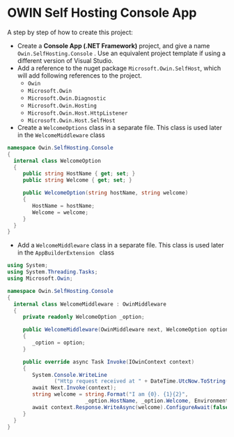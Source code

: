 
# OWIN Self Hosting Console App

 A step by step of how to create this project:
 * Create a __Console App (.NET Framework)__ project, and give a name `Owin.SelfHosting.Console` . Use an equivalent project template if using a different version of Visual Studio.
 * Add a reference to the nuget package `Microsoft.Owin.SelfHost`, which will add following references to the project.
    * `Owin`
    * `Microsoft.Owin`
    * `Microsoft.Owin.Diagnostic`
    * `Microsoft.Owin.Hosting`
    * `Microsoft.Owin.Host.HttpListener`
    * `Microsoft.Owin.Host.SelfHost`
 * Create a `WelcomeOptions` class in a separate file. This class is used later in the `WelcomeMiddleware` class

 ``` c#
 namespace Owin.SelfHosting.Console
{
   internal class WelcomeOption
   {
      public string HostName { get; set; }
      public string Welcome { get; set; }

      public WelcomeOption(string hostName, string welcome)
      {
         HostName = hostName;
         Welcome = welcome;
      }
   }
}
```
 * Add a `WelcomeMiddleware` class in a separate file. This class is used later in the `AppBuilderExtension ` class

 ``` c#
using System;
using System.Threading.Tasks;
using Microsoft.Owin;

namespace Owin.SelfHosting.Console
{
   internal class WelcomeMiddleware : OwinMiddleware
   {
      private readonly WelcomeOption _option;

      public WelcomeMiddleware(OwinMiddleware next, WelcomeOption option) : base(next)
      {
         _option = option;
      }

      public override async Task Invoke(IOwinContext context)
      {
         System.Console.WriteLine
                ("Http request received at " + DateTime.UtcNow.ToString());
         await Next.Invoke(context);
         string welcome = string.Format("I am {0}. {1}{2}", 
                          _option.HostName, _option.Welcome, Environment.NewLine);
         await context.Response.WriteAsync(welcome).ConfigureAwait(false);
      }
   }
}
```

